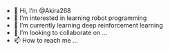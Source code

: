 - 👋 Hi, I’m @Akira268
- 👀 I’m interested in learning robot programming
- 🌱 I’m currently learning deep reinforcement learning
- 💞️ I’m looking to collaborate on ...
- 📫 How to reach me ...

<!---
Akira268/Akira268 is a ✨ special ✨ repository because its `README.md` (this file) appears on your GitHub profile.
You can click the Preview link to take a look at your changes.
--->
